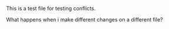 This is a test file for testing conflicts.

What happens when i make different changes on a different file?
